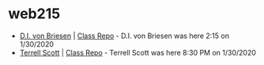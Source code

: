 # web215


- [D.I. von Briesen](https://github.com/divonbriesen/) | [Class Repo](https://github.com/divonbriesen/CP_WEB215_SP2020/) - D.I. von Briesen was here 2:15 on 1/30/2020 
- [Terrell Scott](https://github.com/Tdscott1978/) | [Class Repo](https://github.com/tdscott1978/web215-scott) - Terrell Scott was 
here 8:30 PM on 1/30/2020
